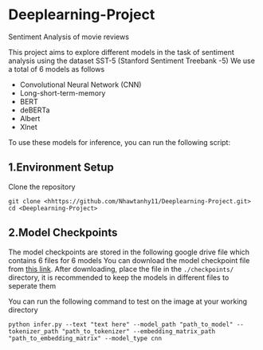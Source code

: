 # Deeplearning-Project

Sentiment Analysis of movie reviews

This project aims to explore different models in the task of sentiment analysis using the dataset SST-5 (Stanford Sentiment Treebank -5) 
We use a total of 6 models as follows
- Convolutional Neural Network (CNN)
- Long-short-term-memory
- BERT
- deBERTa
- Albert
- Xlnet

To use these models for inference, you can run the following script:

## 1.Environment Setup
Clone the repository 
```
git clone <hhttps://github.com/Nhawtanhy11/Deeplearning-Project.git>
cd <Deeplearning-Project>
```

## 2.Model Checkpoints

The model checkpoints  are stored in the following google drive file which contains 6 files for 6 models
You can download the model checkpoint file from [this link](https://drive.google.com/drive/folders/1bStB5XpMiF0uwCB2WM7IkjHLEFZVGm74?usp=drive_link).
After downloading, place the file in the `./checkpoints/` directory, it is recommended to keep the models in different files to seperate them 

You can run the following command to test on the image at your working directory
```
python infer.py --text "text here" --model_path "path_to_model" --tokenizer_path "path_to_tokenizer" --embedding_matrix_path "path_to_embedding_matrix" --model_type cnn
```

